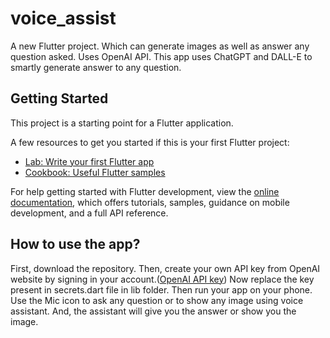 # voice_assist

A new Flutter project. Which can generate images as well as answer any question asked. Uses OpenAI API.
This app uses ChatGPT and DALL-E to smartly generate answer to any question.


## Getting Started

This project is a starting point for a Flutter application.

A few resources to get you started if this is your first Flutter project:

- [Lab: Write your first Flutter app](https://docs.flutter.dev/get-started/codelab)
- [Cookbook: Useful Flutter samples](https://docs.flutter.dev/cookbook)

For help getting started with Flutter development, view the
[online documentation](https://docs.flutter.dev/), which offers tutorials,
samples, guidance on mobile development, and a full API reference.

## How to use the app?

First, download the repository.
Then, create your own API key from OpenAI website by signing in your account.([OpenAI API key](https://platform.openai.com/account/api-keys))
Now replace the key present in secrets.dart file in lib folder.
Then run your app on your phone.
Use the Mic icon to ask any question or to show any image using voice assistant.
And, the assistant will give you the answer or show you the image.
